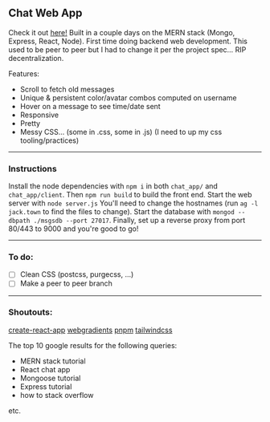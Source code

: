 ## Chat Web App

Check it out [here!](chat.jack.town) Built in a couple days on the MERN stack (Mongo, Express, React, Node). First time doing backend web development. This used to be peer to peer but I had to change it per the project spec… RIP decentralization.

Features:
- Scroll to fetch old messages
- Unique & persistent color/avatar combos computed on username
- Hover on a message to see time/date sent
- Responsive
- Pretty
- Messy CSS... (some in .css, some in .js) (I need to up my css tooling/practices)

---

### Instructions

Install the node dependencies with `npm i` in both `chat_app/` and `chat_app/client`. Then `npm run build` to build the front end. Start the web server with `node server.js` You'll need to change the hostnames (run `ag -l jack.town` to find the files to change). Start the database with `mongod --dbpath ./msgsdb --port 27017`. Finally, set up a reverse proxy from port 80/443 to 9000 and you're good to go!

---

### To do:

- [ ] Clean CSS (postcss, purgecss, ...)
- [ ] Make a peer to peer branch

---

### Shoutouts:

[create-react-app](<https://facebook.github.io/create-react-app/>)
[webgradients](https://webgradients.com)
[pnpm](https://pnpm.js.org/)
[tailwindcss](http://tailwindcss.com)

The top 10 google results for the following queries:
- MERN stack tutorial
- React chat app
- Mongoose tutorial
- Express tutorial
- how to <thing> stack overflow

etc.